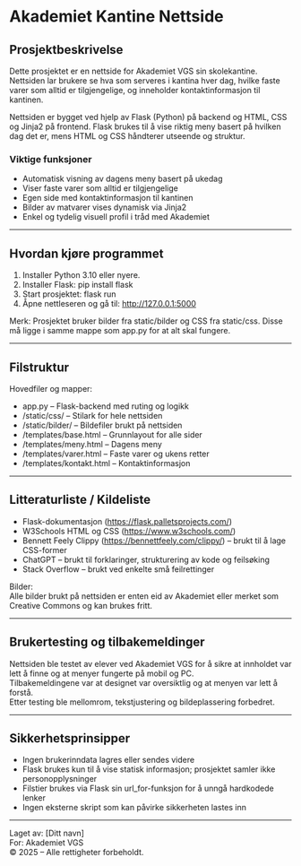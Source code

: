 # Akademiet Kantine Nettside

## Prosjektbeskrivelse

Dette prosjektet er en nettside for Akademiet VGS sin skolekantine.  
Nettsiden lar brukere se hva som serveres i kantina hver dag, hvilke faste varer som alltid er tilgjengelige, og inneholder kontaktinformasjon til kantinen.

Nettsiden er bygget ved hjelp av Flask (Python) på backend og HTML, CSS og Jinja2 på frontend. Flask brukes til å vise riktig meny basert på hvilken dag det er, mens HTML og CSS håndterer utseende og struktur.

### Viktige funksjoner

- Automatisk visning av dagens meny basert på ukedag  
- Viser faste varer som alltid er tilgjengelige  
- Egen side med kontaktinformasjon til kantinen  
- Bilder av matvarer vises dynamisk via Jinja2  
- Enkel og tydelig visuell profil i tråd med Akademiet

---

## Hvordan kjøre programmet

1. Installer Python 3.10 eller nyere.  
2. Installer Flask: pip install flask  
3. Start prosjektet: flask run  
4. Åpne nettleseren og gå til: http://127.0.0.1:5000

Merk: Prosjektet bruker bilder fra static/bilder og CSS fra static/css. Disse må ligge i samme mappe som app.py for at alt skal fungere.

---

## Filstruktur

Hovedfiler og mapper:

- app.py – Flask-backend med ruting og logikk  
- /static/css/ – Stilark for hele nettsiden  
- /static/bilder/ – Bildefiler brukt på nettsiden  
- /templates/base.html – Grunnlayout for alle sider  
- /templates/meny.html – Dagens meny  
- /templates/varer.html – Faste varer og ukens retter  
- /templates/kontakt.html – Kontaktinformasjon  

---

## Litteraturliste / Kildeliste

- Flask-dokumentasjon (https://flask.palletsprojects.com/)  
- W3Schools HTML og CSS (https://www.w3schools.com/)  
- Bennett Feely Clippy (https://bennettfeely.com/clippy/) – brukt til å lage CSS-former  
- ChatGPT – brukt til forklaringer, strukturering av kode og feilsøking  
- Stack Overflow – brukt ved enkelte små feilrettinger

Bilder:  
Alle bilder brukt på nettsiden er enten eid av Akademiet eller merket som Creative Commons og kan brukes fritt.

---

## Brukertesting og tilbakemeldinger

Nettsiden ble testet av elever ved Akademiet VGS for å sikre at innholdet var lett å finne og at menyer fungerte på mobil og PC.  
Tilbakemeldingene var at designet var oversiktlig og at menyen var lett å forstå.  
Etter testing ble mellomrom, tekstjustering og bildeplassering forbedret.

---

## Sikkerhetsprinsipper

- Ingen brukerinndata lagres eller sendes videre  
- Flask brukes kun til å vise statisk informasjon; prosjektet samler ikke personopplysninger  
- Filstier brukes via Flask sin url_for-funksjon for å unngå hardkodede lenker  
- Ingen eksterne skript som kan påvirke sikkerheten lastes inn

---

Laget av: [Ditt navn]  
For: Akademiet VGS  
© 2025 – Alle rettigheter forbeholdt.
